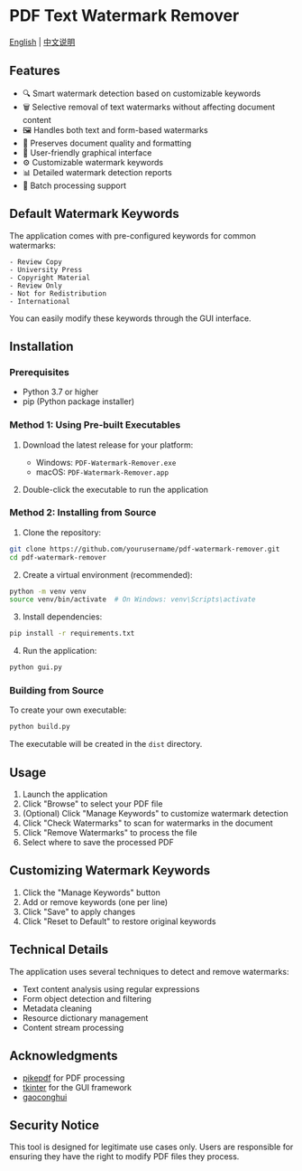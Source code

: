 # PDF Text Watermark Remover

[English](README.md) | [中文说明](README_CN.md)

## Features

- 🔍 Smart watermark detection based on customizable keywords
- 🗑️ Selective removal of text watermarks without affecting document content
- 🖼️ Handles both text and form-based watermarks
- 🎯 Preserves document quality and formatting
- 🔧 User-friendly graphical interface
- ⚙️ Customizable watermark keywords
- 📊 Detailed watermark detection reports
- 💾 Batch processing support

## Default Watermark Keywords

The application comes with pre-configured keywords for common watermarks:
```
- Review Copy
- University Press
- Copyright Material
- Review Only
- Not for Redistribution
- International
```

You can easily modify these keywords through the GUI interface.

## Installation

### Prerequisites

- Python 3.7 or higher
- pip (Python package installer)

### Method 1: Using Pre-built Executables

1. Download the latest release for your platform:
   - Windows: `PDF-Watermark-Remover.exe`
   - macOS: `PDF-Watermark-Remover.app`

2. Double-click the executable to run the application

### Method 2: Installing from Source

1. Clone the repository:
```bash
git clone https://github.com/yourusername/pdf-watermark-remover.git
cd pdf-watermark-remover
```

2. Create a virtual environment (recommended):
```bash
python -m venv venv
source venv/bin/activate  # On Windows: venv\Scripts\activate
```

3. Install dependencies:
```bash
pip install -r requirements.txt
```

4. Run the application:
```bash
python gui.py
```

### Building from Source

To create your own executable:
```bash
python build.py
```
The executable will be created in the `dist` directory.

## Usage

1. Launch the application
2. Click "Browse" to select your PDF file
3. (Optional) Click "Manage Keywords" to customize watermark detection
4. Click "Check Watermarks" to scan for watermarks in the document
5. Click "Remove Watermarks" to process the file
6. Select where to save the processed PDF

## Customizing Watermark Keywords

1. Click the "Manage Keywords" button
2. Add or remove keywords (one per line)
3. Click "Save" to apply changes
4. Click "Reset to Default" to restore original keywords

## Technical Details

The application uses several techniques to detect and remove watermarks:

- Text content analysis using regular expressions
- Form object detection and filtering
- Metadata cleaning
- Resource dictionary management
- Content stream processing

## Acknowledgments

- [pikepdf](https://github.com/pikepdf/pikepdf) for PDF processing
- [tkinter](https://docs.python.org/3/library/tkinter.html) for the GUI framework
- [gaoconghui](https://gist.github.com/gaoconghui/f21057c41c9386d0dcf32691c2d24692)

## Security Notice

This tool is designed for legitimate use cases only. Users are responsible for ensuring they have the right to modify PDF files they process. 


